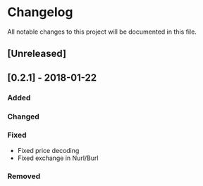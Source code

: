 # Changelog
All notable changes to this project will be documented in this file.


## [Unreleased]


## [0.2.1] - 2018-01-22
### Added

### Changed

### Fixed
- Fixed price decoding
- Fixed exchange in Nurl/Burl

### Removed

